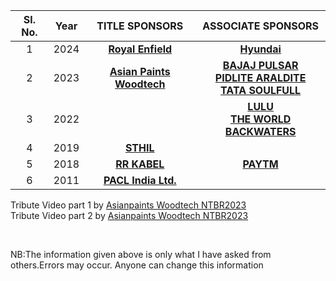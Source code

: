 
| Sl. No.| Year|TITLE SPONSORS|ASSOCIATE SPONSORS
| :-------------: |:-------------:| :-----:| :-----:| 
1| 2024 |   **[Royal Enfield](https://www.royalenfield.com/)**  | **[Hyundai ](https://www.hyundai.com/)**
2 | 2023 |   **[Asian Paints Woodtech](https://www.asianpaints.com/)**  | **[BAJAJ PULSAR](https://www.bajajauto.com/bikes/pulsar)**<br />**[PIDLITE ARALDITE](https://pidilite.com/)**<br />**[TATA SOULFULL](https://www.soulfull.co.in/)**
3 |    2022   |  | **[LULU](https://www.lulugroupinternational.com/)**<br />**[THE WORLD BACKWATERS](http://www.theworldbackwaters.in/)**
4|    2019   | **[STHIL](https://www.stihl.in/)** | 
5|    2018   |**[RR  KABEL](https://www.rrkabel.com/)**| **[PAYTM](https://paytm.com/)** |
6 |    2011   |**[PACL India Ltd.](https://www.paclltd.com/)**|


Tribute Video part 1 by [Asianpaints Woodtech NTBR2023](https://youtu.be/BUN9S-lBvLg) <br>
Tribute Video part 2 by [Asianpaints Woodtech NTBR2023](https://youtu.be/5hFP6LQbY50)

<br>



NB:The information given above is only what I have asked from others.Errors may occur. Anyone can change this information

